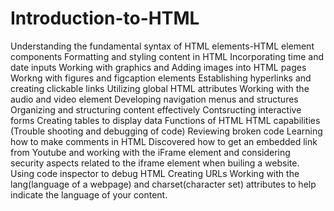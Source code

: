 # Introduction-to-HTML

Understanding the fundamental syntax of HTML elements-HTML element components 
Formatting and styling content in HTML
Incorporating time and date inputs
Working with graphics and Adding images into HTML pages 
Workng with figures and figcaption elements 
Establishing hyperlinks and creating clickable links
Utilizing global HTML attributes
Working with the audio and video element
Developing navigation menus and structures 
Organizing and structuring content effectively 
Contsructing interactive forms 
Creating tables to display data
Functions of HTML
HTML capabilities (Trouble shooting and debugging of code)
Reviewing broken code
Learning how to make comments in HTML
Discovered how to get an embedded link from Youtube and working with the iFrame element and considering security aspects related to the iframe element when builing a website. 
Using code inspector to debug HTML
Creating URLs
Working with the lang(language of a webpage) and charset(character set) attributes to help indicate the language of your content.
